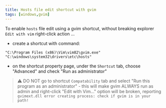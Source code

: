 ```yaml
---
title: Hosts file edit shortcut with gvim
tags: [windows,gvim]
---
```


To enable `hosts` file edit using a gvim shortcut, without breaking explorer
`Edit with vim` right-click action ...

<!--more-->

* create a shortcut with command:
```
"C:\Program Files (x86)\Vim\vim82\gvim.exe" "C:\windows\system32\drivers\etc\hosts"
```
* on the shortcut property page, under the `Shortcut` tab, choose "Advanced" and check "Run as administrator"

> :warning: DO NOT go to shortcut `Compatability` tab and select "Run this program as an administrator" - this will make gvim ALWAYS run as admin and right-click "Edit with Vim..." option will be broken, reporting `gvimext.dll error creating process: check if gvim is in your path!`